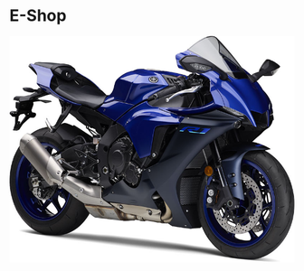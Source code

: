 # E-Shop

![Motorcycle](https://github.com/Syed-Bipul-Rahman/Bdtask-Classes/raw/master/Retrofit%20with%20Products/app/src/main/res/drawable/motorcycle.jpg)

